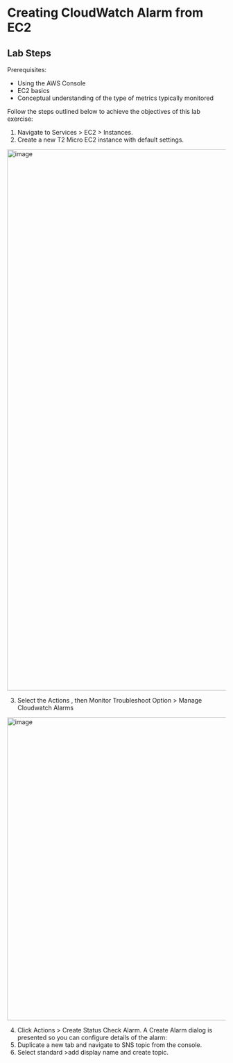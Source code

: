 # Creating CloudWatch Alarm from EC2


## Lab Steps

Prerequisites:
- Using the AWS Console
- EC2 basics
- Conceptual understanding of the type of metrics typically monitored

Follow the steps outlined below to achieve the objectives of this lab exercise:
1. Navigate to Services > EC2 > Instances.
2. Create a new T2 Micro EC2 instance with default settings.

<img width="1247" alt="image" src="https://github.com/user-attachments/assets/c8d1bf4b-7776-42fe-b796-e83315debc61">


3. Select the Actions , then Monitor Troubleshoot Option > Manage Cloudwatch Alarms

<img width="698" alt="image" src="https://github.com/user-attachments/assets/4c929c50-faf2-4184-a37a-5efabb853b58">

4. Click Actions > Create Status Check Alarm. A Create Alarm dialog is presented so you can configure details of the alarm:
5. Duplicate a new tab and navigate to SNS topic from the console.
6. Select standard >add display name and create topic.



